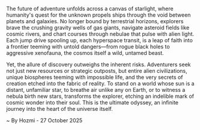 
The future of adventure unfolds across a canvas of starlight, where humanity's quest for the unknown propels ships through the void between planets and galaxies. No longer bound by terrestrial horizons, explorers brave the crushing gravity wells of gas giants, navigate asteroid fields like cosmic rivers, and chart courses through nebulae that pulse with alien light. Each jump drive spooling up, each hyperspace transit, is a leap of faith into a frontier teeming with untold dangers—from rogue black holes to aggressive xenofauna, the cosmos itself a wild, untamed beast.

Yet, the allure of discovery outweighs the inherent risks. Adventurers seek not just new resources or strategic outposts, but entire alien civilizations, unique biospheres teeming with impossible life, and the very secrets of creation etched into the fabric of reality. To stand on a world whose sun is a distant, unfamiliar star, to breathe air unlike any on Earth, or to witness a nebula birth new stars, transforms the explorer, etching an indelible mark of cosmic wonder into their soul. This is the ultimate odyssey, an infinite journey into the heart of the universe itself.

~ By Hozmi - 27 October 2025
